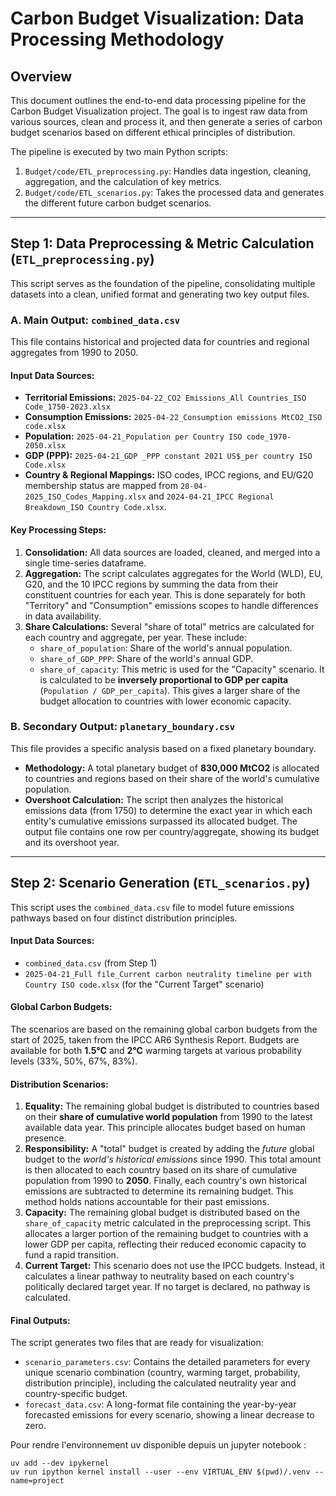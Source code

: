 # Carbon Budget Visualization: Data Processing Methodology

## Overview

This document outlines the end-to-end data processing pipeline for the Carbon Budget Visualization project. The goal is to ingest raw data from various sources, clean and process it, and then generate a series of carbon budget scenarios based on different ethical principles of distribution.

The pipeline is executed by two main Python scripts:
1.  `Budget/code/ETL_preprocessing.py`: Handles data ingestion, cleaning, aggregation, and the calculation of key metrics.
2.  `Budget/code/ETL_scenarios.py`: Takes the processed data and generates the different future carbon budget scenarios.

---

## Step 1: Data Preprocessing & Metric Calculation (`ETL_preprocessing.py`)

This script serves as the foundation of the pipeline, consolidating multiple datasets into a clean, unified format and generating two key output files.

### A. Main Output: `combined_data.csv`

This file contains historical and projected data for countries and regional aggregates from 1990 to 2050.

#### Input Data Sources:
*   **Territorial Emissions:** `2025-04-22_CO2 Emissions_All Countries_ISO Code_1750-2023.xlsx`
*   **Consumption Emissions:** `2025-04-22_Consumption emissions MtCO2_ISO code.xlsx`
*   **Population:** `2025-04-21_Population per Country ISO code_1970-2050.xlsx`
*   **GDP (PPP):** `2025-04-21_GDP _PPP constant 2021 US$_per country ISO Code.xlsx`
*   **Country & Regional Mappings:** ISO codes, IPCC regions, and EU/G20 membership status are mapped from `28-04-2025_ISO_Codes_Mapping.xlsx` and `2024-04-21_IPCC Regional Breakdown_ISO Country Code.xlsx`.

#### Key Processing Steps:
1.  **Consolidation:** All data sources are loaded, cleaned, and merged into a single time-series dataframe.
2.  **Aggregation:** The script calculates aggregates for the World (WLD), EU, G20, and the 10 IPCC regions by summing the data from their constituent countries for each year. This is done separately for both "Territory" and "Consumption" emissions scopes to handle differences in data availability.
3.  **Share Calculations:** Several "share of total" metrics are calculated for each country and aggregate, per year. These include:
    *   `share_of_population`: Share of the world's annual population.
    *   `share_of_GDP_PPP`: Share of the world's annual GDP.
    *   `share_of_capacity`: This metric is used for the "Capacity" scenario. It is calculated to be **inversely proportional to GDP per capita** (`Population / GDP_per_capita`). This gives a larger share of the budget allocation to countries with lower economic capacity.

### B. Secondary Output: `planetary_boundary.csv`

This file provides a specific analysis based on a fixed planetary boundary.

*   **Methodology:** A total planetary budget of **830,000 MtCO2** is allocated to countries and regions based on their share of the world's cumulative population.
*   **Overshoot Calculation:** The script then analyzes the historical emissions data (from 1750) to determine the exact year in which each entity's cumulative emissions surpassed its allocated budget. The output file contains one row per country/aggregate, showing its budget and its overshoot year.

---

## Step 2: Scenario Generation (`ETL_scenarios.py`)

This script uses the `combined_data.csv` file to model future emissions pathways based on four distinct distribution principles.

#### Input Data Sources:
*   `combined_data.csv` (from Step 1)
*   `2025-04-21_Full file_Current carbon neutrality timeline per with Country ISO code.xlsx` (for the "Current Target" scenario)

#### Global Carbon Budgets:
The scenarios are based on the remaining global carbon budgets from the start of 2025, taken from the IPCC AR6 Synthesis Report. Budgets are available for both **1.5°C** and **2°C** warming targets at various probability levels (33%, 50%, 67%, 83%).

#### Distribution Scenarios:
1.  **Equality:** The remaining global budget is distributed to countries based on their **share of cumulative world population** from 1990 to the latest available data year. This principle allocates budget based on human presence.
2.  **Responsibility:** A "total" budget is created by adding the *future* global budget to the *world's historical emissions* since 1990. This total amount is then allocated to each country based on its share of cumulative population from 1990 to **2050**. Finally, each country's own historical emissions are subtracted to determine its remaining budget. This method holds nations accountable for their past emissions.
3.  **Capacity:** The remaining global budget is distributed based on the `share_of_capacity` metric calculated in the preprocessing script. This allocates a larger portion of the remaining budget to countries with a lower GDP per capita, reflecting their reduced economic capacity to fund a rapid transition.
4.  **Current Target:** This scenario does not use the IPCC budgets. Instead, it calculates a linear pathway to neutrality based on each country's politically declared target year. If no target is declared, no pathway is calculated.

#### Final Outputs:
The script generates two files that are ready for visualization:
*   `scenario_parameters.csv`: Contains the detailed parameters for every unique scenario combination (country, warming target, probability, distribution principle), including the calculated neutrality year and country-specific budget.
*   `forecast_data.csv`: A long-format file containing the year-by-year forecasted emissions for every scenario, showing a linear decrease to zero.

Pour rendre l'environnement uv disponible depuis un jupyter notebook :

```
uv add --dev ipykernel
uv run ipython kernel install --user --env VIRTUAL_ENV $(pwd)/.venv --name=project
```
